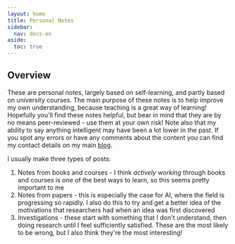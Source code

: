 ```yaml
---
layout: home
title: Personal Notes
sidebar:
  nav: docs-en
aside:
  toc: true
---
```

## Overview
These are personal notes, largely based on self-learning, and partly based on university courses. The main purpose of these notes is to help improve my own understanding, because teaching is a great way of learning! Hopefully you'll find these notes helpful, but bear in mind that they are by no means peer-reviewed - use them at your own risk! Note also that my ability to say anything intelligent may have been a lot lower in the past. If you spot any errors or have any comments about the content you can find my contact details on my main [blog](https://ansonwhho.github.io). 

I usually make three types of posts: 
1. Notes from books and courses - I think *actively working* through books and courses is one of the best ways to learn, so this seems pretty important to me
2. Notes from papers - this is especially the case for AI, where the field is progressing so rapidly. I also do this to try and get a better idea of the motivations that researchers had when an idea was first discovered
3. Investigations - these start with something that I don't understand, then doing research until I feel sufficiently satisfied. These are the most likely to be wrong, but I also think they're the most interesting!